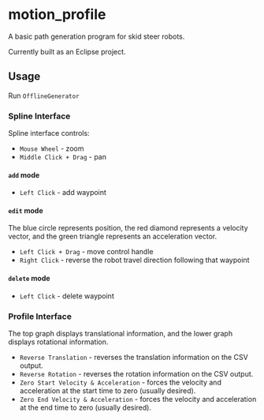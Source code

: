 # motion_profile
A basic path generation program for skid steer robots.

Currently built as an Eclipse project.

## Usage

Run `OfflineGenerator`

### Spline Interface

Spline interface controls:

+ `Mouse Wheel` - zoom
+ `Middle Click + Drag` - pan

#### `add` mode

+ `Left Click` - add waypoint

#### `edit` mode

The blue circle represents position,
the red diamond represents a velocity vector,
and the green triangle represents an acceleration vector.

+ `Left Click + Drag` - move control handle
+ `Right Click` - reverse the robot travel direction following that waypoint

#### `delete` mode

+ `Left Click` - delete waypoint

### Profile Interface

The top graph displays translational information, and the lower graph displays rotational information.

+ `Reverse Translation` - reverses the translation information on the CSV output.
+ `Reverse Rotation` - reverses the rotation information on the CSV output.
+ `Zero Start Velocity & Acceleration` - forces the velocity and acceleration at the start time to zero (usually desired).
+ `Zero End Velocity & Acceleration` - forces the velocity and acceleration at the end time to zero (usually desired).
